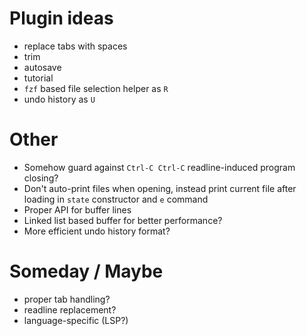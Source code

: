 # Plugin ideas

- replace tabs with spaces
- trim
- autosave
- tutorial
- `fzf` based file selection helper as `R`
- undo history as `U`

# Other

- Somehow guard against `Ctrl-C Ctrl-C` readline-induced program closing?
- Don't auto-print files when opening, instead print current file after loading in `state` constructor and `e` command
- Proper API for buffer lines
- Linked list based buffer for better performance?
- More efficient undo history format?

# Someday / Maybe

- proper tab handling?
- readline replacement?
- language-specific (LSP?)
